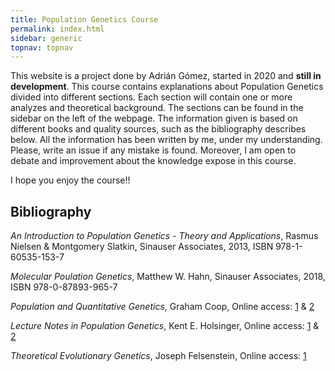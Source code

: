 ```yaml
---
title: Population Genetics Course
permalink: index.html
sidebar: generic
topnav: topnav
---
```


This website is a project done by Adrián Gómez, started in 2020 and **still in development**. This course contains explanations about Population Genetics divided into different sections. Each section will contain one or more analyzes and theoretical background. The sections can be found in the sidebar on the left of the webpage. The information given is based on different books and quality sources, such as the bibliography describes below. All the information has been written by me, under my understanding. Please, write an issue if any mistake is found. Moreover, I am open to debate and improvement about the knowledge expose in this course.

I hope you enjoy the course!!

## Bibliography

_An Introduction to Population Genetics - Theory and Applications_, Rasmus Nielsen & Montgomery Slatkin, Sinauser Associates, 2013, ISBN 978-1-60535-153-7

_Molecular Poulation Genetics_, Matthew W. Hahn, Sinauser Associates, 2018, ISBN 978-0-87893-965-7

_Population and Quantitative Genetics_, Graham Coop, Online access: [1](https://github.com/cooplab/popgen-notes) & [2](https://cooplab.github.io/popgen-notes/)

_Lecture Notes in Population Genetics_, Kent E. Holsinger, Online access: [1](https://github.com/kholsinger/Lecture-Notes-in-Population-Genetics) & [2](http://darwin.eeb.uconn.edu/uncommon-ground/eeb348/notes/)

_Theoretical Evolutionary Genetics_, Joseph Felsenstein, Online access: [1](https://evolution.genetics.washington.edu/pgbook/pgbook.html)

